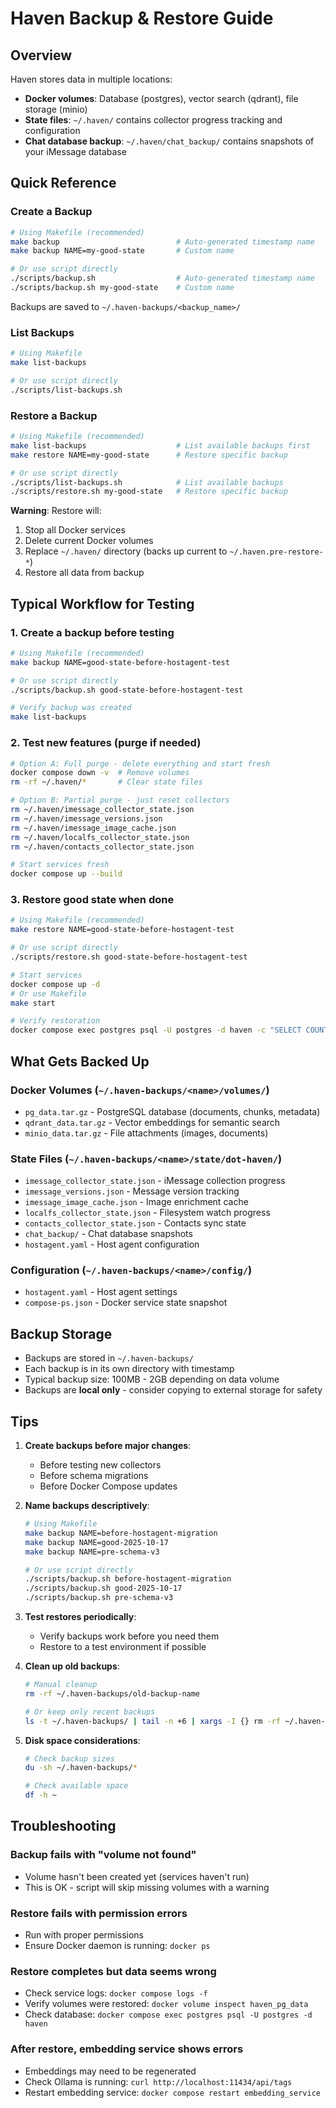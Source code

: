 # Haven Backup & Restore Guide

## Overview

Haven stores data in multiple locations:
- **Docker volumes**: Database (postgres), vector search (qdrant), file storage (minio)
- **State files**: `~/.haven/` contains collector progress tracking and configuration
- **Chat database backup**: `~/.haven/chat_backup/` contains snapshots of your iMessage database

## Quick Reference

### Create a Backup

```bash
# Using Makefile (recommended)
make backup                          # Auto-generated timestamp name
make backup NAME=my-good-state       # Custom name

# Or use script directly
./scripts/backup.sh                  # Auto-generated timestamp name
./scripts/backup.sh my-good-state    # Custom name
```

Backups are saved to `~/.haven-backups/<backup_name>/`

### List Backups

```bash
# Using Makefile
make list-backups

# Or use script directly
./scripts/list-backups.sh
```

### Restore a Backup

```bash
# Using Makefile (recommended)
make list-backups                    # List available backups first
make restore NAME=my-good-state      # Restore specific backup

# Or use script directly
./scripts/list-backups.sh            # List available backups
./scripts/restore.sh my-good-state   # Restore specific backup
```

**Warning**: Restore will:
1. Stop all Docker services
2. Delete current Docker volumes
3. Replace `~/.haven/` directory (backs up current to `~/.haven.pre-restore-*`)
4. Restore all data from backup

## Typical Workflow for Testing

### 1. Create a backup before testing

```bash
# Using Makefile (recommended)
make backup NAME=good-state-before-hostagent-test

# Or use script directly
./scripts/backup.sh good-state-before-hostagent-test

# Verify backup was created
make list-backups
```

### 2. Test new features (purge if needed)

```bash
# Option A: Full purge - delete everything and start fresh
docker compose down -v  # Remove volumes
rm -rf ~/.haven/*       # Clear state files

# Option B: Partial purge - just reset collectors
rm ~/.haven/imessage_collector_state.json
rm ~/.haven/imessage_versions.json
rm ~/.haven/imessage_image_cache.json
rm ~/.haven/localfs_collector_state.json
rm ~/.haven/contacts_collector_state.json

# Start services fresh
docker compose up --build
```

### 3. Restore good state when done

```bash
# Using Makefile (recommended)
make restore NAME=good-state-before-hostagent-test

# Or use script directly
./scripts/restore.sh good-state-before-hostagent-test

# Start services
docker compose up -d
# Or use Makefile
make start

# Verify restoration
docker compose exec postgres psql -U postgres -d haven -c "SELECT COUNT(*) FROM documents;"
```

## What Gets Backed Up

### Docker Volumes (`~/.haven-backups/<name>/volumes/`)
- `pg_data.tar.gz` - PostgreSQL database (documents, chunks, metadata)
- `qdrant_data.tar.gz` - Vector embeddings for semantic search
- `minio_data.tar.gz` - File attachments (images, documents)

### State Files (`~/.haven-backups/<name>/state/dot-haven/`)
- `imessage_collector_state.json` - iMessage collection progress
- `imessage_versions.json` - Message version tracking
- `imessage_image_cache.json` - Image enrichment cache
- `localfs_collector_state.json` - Filesystem watch progress
- `contacts_collector_state.json` - Contacts sync state
- `chat_backup/` - Chat database snapshots
- `hostagent.yaml` - Host agent configuration

### Configuration (`~/.haven-backups/<name>/config/`)
- `hostagent.yaml` - Host agent settings
- `compose-ps.json` - Docker service state snapshot

## Backup Storage

- Backups are stored in `~/.haven-backups/`
- Each backup is in its own directory with timestamp
- Typical backup size: 100MB - 2GB depending on data volume
- Backups are **local only** - consider copying to external storage for safety

## Tips

1. **Create backups before major changes**:
   - Before testing new collectors
   - Before schema migrations
   - Before Docker Compose updates

2. **Name backups descriptively**:
   ```bash
   # Using Makefile
   make backup NAME=before-hostagent-migration
   make backup NAME=good-2025-10-17
   make backup NAME=pre-schema-v3
   
   # Or use script directly
   ./scripts/backup.sh before-hostagent-migration
   ./scripts/backup.sh good-2025-10-17
   ./scripts/backup.sh pre-schema-v3
   ```

3. **Test restores periodically**:
   - Verify backups work before you need them
   - Restore to a test environment if possible

4. **Clean up old backups**:
   ```bash
   # Manual cleanup
   rm -rf ~/.haven-backups/old-backup-name
   
   # Or keep only recent backups
   ls -t ~/.haven-backups/ | tail -n +6 | xargs -I {} rm -rf ~/.haven-backups/{}
   ```

5. **Disk space considerations**:
   ```bash
   # Check backup sizes
   du -sh ~/.haven-backups/*
   
   # Check available space
   df -h ~
   ```

## Troubleshooting

### Backup fails with "volume not found"
- Volume hasn't been created yet (services haven't run)
- This is OK - script will skip missing volumes with a warning

### Restore fails with permission errors
- Run with proper permissions
- Ensure Docker daemon is running: `docker ps`

### Restore completes but data seems wrong
- Check service logs: `docker compose logs -f`
- Verify volumes were restored: `docker volume inspect haven_pg_data`
- Check database: `docker compose exec postgres psql -U postgres -d haven`

### After restore, embedding service shows errors
- Embeddings may need to be regenerated
- Check Ollama is running: `curl http://localhost:11434/api/tags`
- Restart embedding service: `docker compose restart embedding_service`
